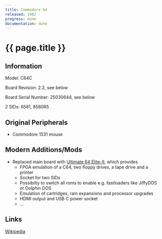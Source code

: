 ```yaml
---
title: Commodore 64
released: 1982
progress: done
documentation: done
---
```


# {{ page.title }}

## Information

Model: C64C

Board Revision: 2.2, see below

Board Serial Number: 25030644, see below

2 SIDs: 6581, 8580R5

## Original Peripherals

* Commodore 1531 mouse

## Modern Additions/Mods

* Replaced main board with [Ultimate 64 Elite-II](https://ultimate64.com/Ultimate-64-Elite-MK2), which provides
  * FPGA emulation of a C64, two floppy drives, a tape drive and a printer
  * Socket for two SIDs
  * Possibilty to switch all roms to enable e.g. fastloaders like JiffyDOS or Dolphin DOS
  * Emulation of cartridges, ram expansions and processor upgrades
  * HDMI output and USB C power socket
  * ...

## Links

[Wikipedia](https://en.wikipedia.org/wiki/Commodore_64)
